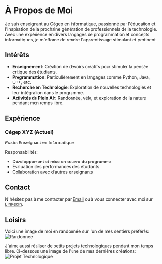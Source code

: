 # À Propos de Moi

Je suis enseignant au Cégep en informatique, passionné par l'éducation et l'inspiration de la prochaine génération de professionnels de la technologie. Avec une expérience en divers langages de programmation et concepts informatiques, je m'efforce de rendre l'apprentissage stimulant et pertinent.

## Intérêts

- **Enseignement**: Création de devoirs créatifs pour stimuler la pensée critique des étudiants.
- **Programmation**: Particulièrement en langages comme Python, Java, C++, etc.
- **Recherche en Technologie**: Exploration de nouvelles technologies et leur intégration dans le programme.
- **Activités de Plein Air**: Randonnée, vélo, et exploration de la nature pendant mon temps libre.

## Expérience

### Cégep XYZ (Actuel)
*Poste*: Enseignant en Informatique

Responsabilités:
- Développement et mise en œuvre du programme
- Évaluation des performances des étudiants
- Collaboration avec d'autres enseignants

## Contact

N'hésitez pas à me contacter par [Email](mailto:ccoulombe@cegepgarneau.ca) ou à vous connecter avec moi sur [LinkedIn](lien-linkedin).

## Loisirs

Voici une image de moi en randonnée sur l'un de mes sentiers préférés:
![Randonnee](./assets/profile.jpg)

J'aime aussi réaliser de petits projets technologiques pendant mon temps libre. Ci-dessous une image de l'une de mes dernières créations:
![Projet Technologique](./assets/profile.jpg)
